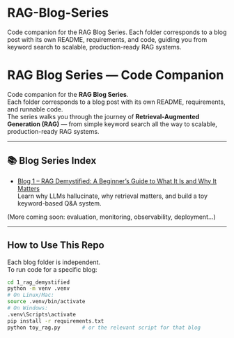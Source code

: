 # RAG-Blog-Series
Code companion for the RAG Blog Series. Each folder corresponds to a blog post with its own README, requirements, and code, guiding you from keyword search to scalable, production-ready RAG systems.

# RAG Blog Series — Code Companion

Code companion for the **RAG Blog Series**.  
Each folder corresponds to a blog post with its own README, requirements, and runnable code.  
The series walks you through the journey of **Retrieval-Augmented Generation (RAG)** — from simple keyword search all the way to scalable, production-ready RAG systems.

---

## 📚 Blog Series Index

- [Blog 1 – RAG Demystified: A Beginner’s Guide to What It Is and Why It Matters](./1_rag_demystified/)  
  Learn why LLMs hallucinate, why retrieval matters, and build a toy keyword-based Q&A system.  

(More coming soon: evaluation, monitoring, observability, deployment…)

---

## How to Use This Repo

Each blog folder is independent.  
To run code for a specific blog:

```bash
cd 1_rag_demystified    
python -m venv .venv
# On Linux/Mac:
source .venv/bin/activate
# On Windows:
.venv\Scripts\activate
pip install -r requirements.txt
python toy_rag.py       # or the relevant script for that blog

